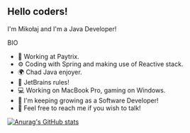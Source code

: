 ## Hello coders!
I'm Mikołaj and I'm a Java Developer!  

BIO  

* 🏢 Working at Paytrix.  
* ⚙️  Coding with Spring and making use of Reactive stack.  
* 🌍 Chad Java enjoyer.  
* 📝 JetBrains rules!  
* 💻 Working on MacBook Pro, gaming on Windows.  
* 🌱 I'm keeping growing as a Software Developer!
* 💬 Feel free to reach me if you wish to talk!  


[![Anurag's GitHub stats](https://github-readme-stats.vercel.app/api?username=nicklastrange&theme=tokyonight)](https://github.com/anuraghazra/github-readme-stats)

